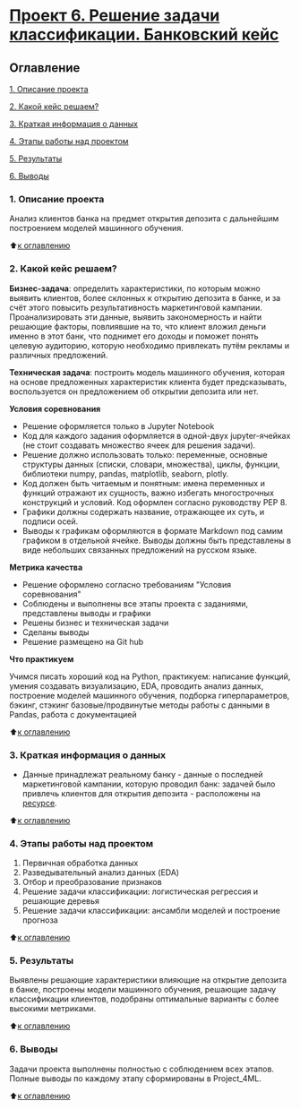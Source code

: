 # [Проект 6. Решение задачи классификации. Банковский кейс](https://github.com/Abricovich/Abricovich-sf_data_science/blob/master/project_6/Project_4_ML.ipynb)

## Оглавление
[1. Описание проекта](https://github.com/Abricovich/Abricovich-sf_data_science/tree/master/project_6#1-%D0%BE%D0%BF%D0%B8%D1%81%D0%B0%D0%BD%D0%B8%D0%B5-%D0%BF%D1%80%D0%BE%D0%B5%D0%BA%D1%82%D0%B0)

[2. Какой кейс решаем?](https://github.com/Abricovich/Abricovich-sf_data_science/tree/master/project_6#2-%D0%BA%D0%B0%D0%BA%D0%BE%D0%B9-%D0%BA%D0%B5%D0%B9%D1%81-%D1%80%D0%B5%D1%88%D0%B0%D0%B5%D0%BC)

[3. Краткая информация о данных](https://github.com/Abricovich/Abricovich-sf_data_science/tree/master/project_6#3-%D0%BA%D1%80%D0%B0%D1%82%D0%BA%D0%B0%D1%8F-%D0%B8%D0%BD%D1%84%D0%BE%D1%80%D0%BC%D0%B0%D1%86%D0%B8%D1%8F-%D0%BE-%D0%B4%D0%B0%D0%BD%D0%BD%D1%8B%D1%85)

[4. Этапы работы над проектом](https://github.com/Abricovich/Abricovich-sf_data_science/tree/master/project_6#4-%D1%8D%D1%82%D0%B0%D0%BF%D1%8B-%D1%80%D0%B0%D0%B1%D0%BE%D1%82%D1%8B-%D0%BD%D0%B0%D0%B4-%D0%BF%D1%80%D0%BE%D0%B5%D0%BA%D1%82%D0%BE%D0%BC)

[5. Результаты](https://github.com/Abricovich/Abricovich-sf_data_science/tree/master/project_6#5-%D1%80%D0%B5%D0%B7%D1%83%D0%BB%D1%8C%D1%82%D0%B0%D1%82%D1%8B)

[6. Выводы](https://github.com/Abricovich/Abricovich-sf_data_science/tree/master/project_6#6-%D0%B2%D1%8B%D0%B2%D0%BE%D0%B4%D1%8B)

### 1. Описание проекта
Анализ клиентов банка на предмет открытия депозита с дальнейшим построением моделей машинного обучения.

:arrow_up:[к оглавлению](https://github.com/Abricovich/Abricovich-sf_data_science/tree/master/project_6#%D0%BE%D0%B3%D0%BB%D0%B0%D0%B2%D0%BB%D0%B5%D0%BD%D0%B8%D0%B5)

### 2. Какой кейс решаем?
**Бизнес-задача**: определить характеристики, по которым можно выявить клиентов, более склонных к открытию депозита в банке, и за счёт этого повысить результативность маркетинговой кампании. Проанализировать эти данные, выявить закономерность и найти решающие факторы, повлиявшие на то, что клиент вложил деньги именно в этот банк, что поднимет его доходы и поможет понять целевую аудиторию, которую необходимо привлекать путём рекламы и различных предложений.

**Техническая задача**: построить модель машинного обучения, которая на основе предложенных характеристик клиента будет предсказывать, воспользуется он предложением об открытии депозита или нет.

**Условия соревнования**
- Решение оформляется только в Jupyter Notebook
- Код для каждого задания оформляется в одной-двух jupyter-ячейках (не стоит создавать множество ячеек для решения задачи).
- Решение должно использовать только: переменные, основные структуры данных (списки, словари, множества), циклы, функции, библиотеки numpy, pandas, matplotlib, seaborn, plotly. 
- Код должен быть читаемым и понятным: имена переменных и функций отражают их сущность, важно избегать многострочных конструкций и условий. Код оформлен согласно руководству PEP 8.
- Графики должны содержать название, отражающее их суть, и подписи осей.
- Выводы к графикам оформляются в формате Markdown под самим графиком в отдельной ячейке. Выводы должны быть представлены в виде небольших связанных предложений на русском языке.

**Метрика качества**
- Решение оформлено согласно требованиям "Условия соревнования"
- Соблюдены и выполнены все этапы проекта с заданиями, представлены выводы и графики
- Решены бизнес и техническая задачи
- Сделаны выводы 
- Решение размещено на Git hub

**Что практикуем**

Учимся писать хороший код на Python, практикуем: написание функций, умения создавать визуализацию, EDA, проводить анализ данных, построение моделей машинного обучения, подборка гиперпараметров, бэкинг, стэкинг
базовые/продвинутые методы работы  с данными в Pandas, работа с документацией

:arrow_up:[к оглавлению](https://github.com/Abricovich/Abricovich-sf_data_science/tree/master/project_6#%D0%BE%D0%B3%D0%BB%D0%B0%D0%B2%D0%BB%D0%B5%D0%BD%D0%B8%D0%B5)

### 3. Краткая информация о данных
- Данные принадлежат реальному банку - данные о последней маркетинговой кампании, которую проводил банк: задачей было привлечь клиентов для открытия депозита - расположены на [ресурсе](https://drive.google.com/uc?id=1TlCdFMDFofyN7EIrIzXwwjcMBo4yHb1a).

:arrow_up:[к оглавлению](https://github.com/Abricovich/Abricovich-sf_data_science/tree/master/project_6#%D0%BE%D0%B3%D0%BB%D0%B0%D0%B2%D0%BB%D0%B5%D0%BD%D0%B8%D0%B5)

### 4. Этапы работы над проектом
1. Первичная обработка данных
2. Разведывательный анализ данных (EDA)
3. Отбор и преобразование признаков
4. Решение задачи классификации: логистическая регрессия и решающие деревья
5. Решение задачи классификации: ансамбли моделей и построение прогноза

:arrow_up:[к оглавлению](https://github.com/Abricovich/Abricovich-sf_data_science/tree/master/project_6#%D0%BE%D0%B3%D0%BB%D0%B0%D0%B2%D0%BB%D0%B5%D0%BD%D0%B8%D0%B5)
 

### 5. Результаты
Выявлены решающие характеристики влияющие на открытие депозита в банке, построены модели машинного обучения, решающие задачу классификации клиентов, подобраны оптимальные варианты с более высокими метриками.

:arrow_up:[к оглавлению](https://github.com/Abricovich/Abricovich-sf_data_science/tree/master/project_6#%D0%BE%D0%B3%D0%BB%D0%B0%D0%B2%D0%BB%D0%B5%D0%BD%D0%B8%D0%B5)

### 6. Выводы
Задачи проекта выполнены полностью с соблюдением всех этапов. Полные выводы по каждому этапу сформированы в Project_4ML. 
 
:arrow_up:[к оглавлению](https://github.com/Abricovich/Abricovich-sf_data_science/tree/master/project_6#%D0%BE%D0%B3%D0%BB%D0%B0%D0%B2%D0%BB%D0%B5%D0%BD%D0%B8%D0%B5)








